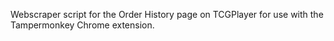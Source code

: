Webscraper script for the Order History page on TCGPlayer for use with the Tampermonkey Chrome extension.